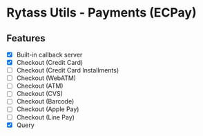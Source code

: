 # Rytass Utils - Payments (ECPay)

## Features

- [x] Built-in callback server
- [x] Checkout (Credit Card)
- [ ] Checkout (Credit Card Installments)
- [ ] Checkout (WebATM)
- [ ] Checkout (ATM)
- [ ] Checkout (CVS)
- [ ] Checkout (Barcode)
- [ ] Checkout (Apple Pay)
- [ ] Checkout (Line Pay)
- [x] Query
